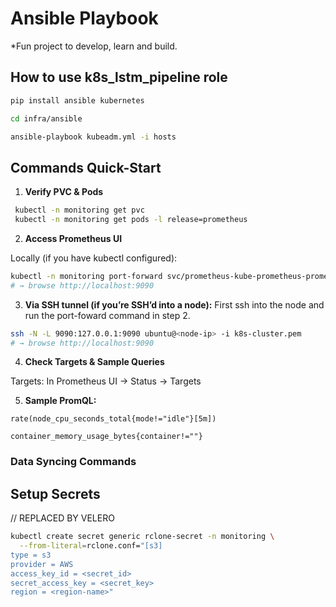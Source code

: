 # Ansible Playbook
*Fun project to develop, learn and build.

## How to use k8s_lstm_pipeline role
```bash
pip install ansible kubernetes

cd infra/ansible

ansible-playbook kubeadm.yml -i hosts
```
## Commands Quick-Start

1. **Verify PVC & Pods**
  ```bash
   kubectl -n monitoring get pvc
   kubectl -n monitoring get pods -l release=prometheus
  ```

2. **Access Prometheus UI**

  Locally (if you have kubectl configured):
  ```bash
  kubectl -n monitoring port-forward svc/prometheus-kube-prometheus-prometheus 9090:9090
  # → browse http://localhost:9090
  ```

3. **Via SSH tunnel (if you’re SSH’d into a node):**
  First ssh into the node and run the port-foward command in step 2.
  ```bash
  ssh -N -L 9090:127.0.0.1:9090 ubuntu@<node-ip> -i k8s-cluster.pem
  # → browse http://localhost:9090
  ```

4. **Check Targets & Sample Queries**

  Targets: In Prometheus UI → Status → Targets

5. **Sample PromQL:**

  ```promql
  rate(node_cpu_seconds_total{mode!="idle"}[5m])
  ```

  ```promql
  container_memory_usage_bytes{container!=""}
  ```


### Data Syncing Commands

## Setup Secrets
// REPLACED BY VELERO
```bash
kubectl create secret generic rclone-secret -n monitoring \
  --from-literal=rclone.conf="[s3]
type = s3
provider = AWS
access_key_id = <secret_id>
secret_access_key = <secret_key>
region = <region-name>"
```
